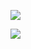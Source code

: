![](https://avatars.mds.yandex.net/i?id=0a2b43f043006d20f3ccbb0ce5300830-4408158-images-thumbs&n=13)

![](https://avatars.mds.yandex.net/i?id=212b2993bbd9be2aca526f3900ee9db4f14ca741-9867831-images-thumbs&n=13)
